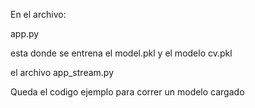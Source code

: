 En el archivo:

app.py

esta donde se entrena el model.pkl y el modelo cv.pkl

el archivo app_stream.py

Queda el codigo ejemplo para correr un modelo cargado